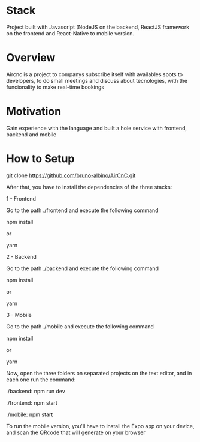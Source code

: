 # Stack
Project built with Javascript (NodeJS on the backend, ReactJS framework on the frontend and React-Native to mobile version.

# Overview
Aircnc is a project to companys subscribe itself with availables spots to developers, to do small meetings and discuss about tecnologies, with the funcionality to make real-time bookings

# Motivation
Gain experience with the language and built a hole service with frontend, backend and mobile

# How to Setup
git clone https://github.com/bruno-albino/AirCnC.git

After that, you have to install the dependencies of the three stacks:

1 - Frontend

Go to the path ./frontend and execute the following command

npm install

or

yarn

2 - Backend

Go to the path ./backend and execute the following command

npm install

or 

yarn


3 - Mobile

Go to the path ./mobile and execute the following command

npm install

or

yarn

Now, open the three folders on separated projects on the text editor, and in each one run the command:

./backend: npm run dev

./frontend: npm start

./mobile: npm start

To run the mobile version, you'll have to install the Expo app on your device, and scan the QRcode that will generate on your browser

